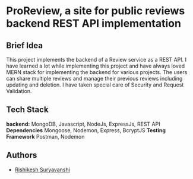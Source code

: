 # ProReview, a site for public reviews backend REST API implementation


## Brief Idea
This project implements the backend of a Review service as a REST API. I have learned a lot while implementing this project and have always loved MERN stack for implementing the backend for various projects. 
The users can share multiple reviews and manage their previous reviews including updating and deletion.
I have taken special care of Security and Request Validation.

## Tech Stack

**backend:** MongoDB, Javascript, NodeJs, ExpressJs, REST API
**Dependencies** Mongoose, Nodemon, Express, BcryptJS
**Testing Framework** Postman, Nodemon


## Authors

- [Rishikesh Suryavanshi](https://www.github.com/rishits321)
